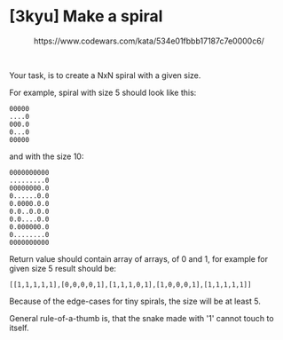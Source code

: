 # [3kyu] Make a spiral

<p align="center">
https://www.codewars.com/kata/534e01fbbb17187c7e0000c6/
</p>
<br>


Your task, is to create a NxN spiral with a given size.

For example, spiral with size 5 should look like this:

````
00000
....0
000.0
0...0
00000
````

and with the size 10:
````
0000000000
.........0
00000000.0
0......0.0
0.0000.0.0
0.0..0.0.0
0.0....0.0
0.000000.0
0........0
0000000000
````
Return value should contain array of arrays, of 0 and 1, for example for given size 5 result should be:
````
[[1,1,1,1,1],[0,0,0,0,1],[1,1,1,0,1],[1,0,0,0,1],[1,1,1,1,1]]
````
Because of the edge-cases for tiny spirals, the size will be at least 5.

General rule-of-a-thumb is, that the snake made with '1' cannot touch to itself.